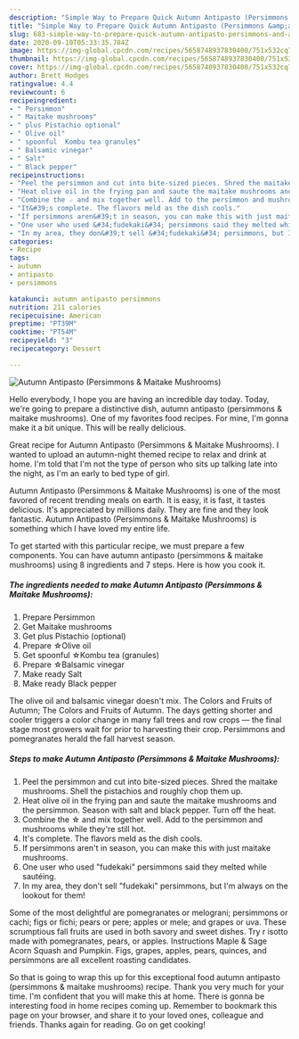 ```yaml
---
description: "Simple Way to Prepare Quick Autumn Antipasto (Persimmons &amp;amp; Maitake Mushrooms)"
title: "Simple Way to Prepare Quick Autumn Antipasto (Persimmons &amp;amp; Maitake Mushrooms)"
slug: 683-simple-way-to-prepare-quick-autumn-antipasto-persimmons-and-amp-maitake-mushrooms
date: 2020-09-10T05:33:35.784Z
image: https://img-global.cpcdn.com/recipes/5658748937830400/751x532cq70/autumn-antipasto-persimmons-maitake-mushrooms-recipe-main-photo.jpg
thumbnail: https://img-global.cpcdn.com/recipes/5658748937830400/751x532cq70/autumn-antipasto-persimmons-maitake-mushrooms-recipe-main-photo.jpg
cover: https://img-global.cpcdn.com/recipes/5658748937830400/751x532cq70/autumn-antipasto-persimmons-maitake-mushrooms-recipe-main-photo.jpg
author: Brett Hodges
ratingvalue: 4.4
reviewcount: 6
recipeingredient:
- " Persimmon"
- " Maitake mushrooms"
- " plus Pistachio optional"
- " Olive oil"
- " spoonful  Kombu tea granules"
- " Balsamic vinegar"
- " Salt"
- " Black pepper"
recipeinstructions:
- "Peel the persimmon and cut into bite-sized pieces. Shred the maitake mushrooms. Shell the pistachios and roughly chop them up."
- "Heat olive oil in the frying pan and saute the maitake mushrooms and the persimmon. Season with salt and black pepper. Turn off the heat."
- "Combine the ☆ and mix together well. Add to the persimmon and mushrooms while they&#39;re still hot."
- "It&#39;s complete. The flavors meld as the dish cools."
- "If persimmons aren&#39;t in season, you can make this with just maitake mushrooms."
- "One user who used &#34;fudekaki&#34; persimmons said they melted while sautéing."
- "In my area, they don&#39;t sell &#34;fudekaki&#34; persimmons, but I&#39;m always on the lookout for them!"
categories:
- Recipe
tags:
- autumn
- antipasto
- persimmons

katakunci: autumn antipasto persimmons 
nutrition: 211 calories
recipecuisine: American
preptime: "PT39M"
cooktime: "PT54M"
recipeyield: "3"
recipecategory: Dessert

---
```



![Autumn Antipasto (Persimmons &amp; Maitake Mushrooms)](https://img-global.cpcdn.com/recipes/5658748937830400/751x532cq70/autumn-antipasto-persimmons-maitake-mushrooms-recipe-main-photo.jpg)

Hello everybody, I hope you are having an incredible day today. Today, we're going to prepare a distinctive dish, autumn antipasto (persimmons &amp; maitake mushrooms). One of my favorites food recipes. For mine, I'm gonna make it a bit unique. This will be really delicious.

Great recipe for Autumn Antipasto (Persimmons &amp; Maitake Mushrooms). I wanted to upload an autumn-night themed recipe to relax and drink at home. I&#39;m told that I&#39;m not the type of person who sits up talking late into the night, as I&#39;m an early to bed type of girl.

Autumn Antipasto (Persimmons &amp; Maitake Mushrooms) is one of the most favored of recent trending meals on earth. It is easy, it is fast, it tastes delicious. It's appreciated by millions daily. They are fine and they look fantastic. Autumn Antipasto (Persimmons &amp; Maitake Mushrooms) is something which I have loved my entire life.


To get started with this particular recipe, we must prepare a few components. You can have autumn antipasto (persimmons &amp; maitake mushrooms) using 8 ingredients and 7 steps. Here is how you cook it.

<!--inarticleads1-->

##### The ingredients needed to make Autumn Antipasto (Persimmons &amp; Maitake Mushrooms):

1. Prepare  Persimmon
1. Get  Maitake mushrooms
1. Get  plus Pistachio (optional)
1. Prepare  ☆Olive oil
1. Get  spoonful  ☆Kombu tea (granules)
1. Prepare  ☆Balsamic vinegar
1. Make ready  Salt
1. Make ready  Black pepper


The olive oil and balsamic vinegar doesn&#39;t mix. The Colors and Fruits of Autumn; The Colors and Fruits of Autumn. The days getting shorter and cooler triggers a color change in many fall trees and row crops — the final stage most growers wait for prior to harvesting their crop. Persimmons and pomegranates herald the fall harvest season. 

<!--inarticleads2-->

##### Steps to make Autumn Antipasto (Persimmons &amp; Maitake Mushrooms):

1. Peel the persimmon and cut into bite-sized pieces. Shred the maitake mushrooms. Shell the pistachios and roughly chop them up.
1. Heat olive oil in the frying pan and saute the maitake mushrooms and the persimmon. Season with salt and black pepper. Turn off the heat.
1. Combine the ☆ and mix together well. Add to the persimmon and mushrooms while they&#39;re still hot.
1. It&#39;s complete. The flavors meld as the dish cools.
1. If persimmons aren&#39;t in season, you can make this with just maitake mushrooms.
1. One user who used &#34;fudekaki&#34; persimmons said they melted while sautéing.
1. In my area, they don&#39;t sell &#34;fudekaki&#34; persimmons, but I&#39;m always on the lookout for them!


Some of the most delightful are pomegranates or melograni; persimmons or cachi; figs or fichi; pears or pere; apples or mele; and grapes or uva. These scrumptious fall fruits are used in both savory and sweet dishes. Try r isotto made with pomegranates, pears, or apples. Instructions Maple &amp; Sage Acorn Squash and Pumpkin. Figs, grapes, apples, pears, quinces, and persimmons are all excellent roasting candidates. 

So that is going to wrap this up for this exceptional food autumn antipasto (persimmons &amp; maitake mushrooms) recipe. Thank you very much for your time. I'm confident that you will make this at home. There is gonna be interesting food in home recipes coming up. Remember to bookmark this page on your browser, and share it to your loved ones, colleague and friends. Thanks again for reading. Go on get cooking!
